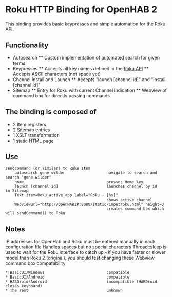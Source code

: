 # Roku HTTP Binding for OpenHAB 2

This binding provides basic keypresses and simple automation for the Roku API.

## Functionality
* Autosearch
** Custom implementation of automated search for given terms
* Keypresses
** Accepts all key names defined in the [Roku API]("https://sdkdocs.roku.com/display/sdkdoc/External+Control+Guide#ExternalControlGuide-KeypressKeyValues")
** Accepts ASCII characters (not space yet)
* Channel Install and Launch
** Accepts "launch [channel id]" and "install [channel id]"
* Sitemap
** Entry for Roku with current Channel indication
** Webview of command box for directly passing commands

## The binding is composed of
* 2 Item registers
* 2 Sitemap entries
* 1 XSLT transformation
* 1 static HTML page 

## Use
```
sendCommand (or similar) to Roku Item
	autosearch gene wilder					navigate to search and search "gene wilder"
	home									presses Home key
	launch [channel id] 					launches channel by id
in Sitemap
	Text item=Roku_active_app label="Roku - [%s]"
											shows active channel
	Webviewurl="http://OpenHABIP:8080/static/inputroku.html" height=3
											creates command box which will sendCommand() to Roku 
```

## Notes
IP addresses for OpenHab and Roku must be entered manually in each configuration file
Handles spaces but no special characters
Thread::sleep is used to wait for the Roku interface to catch up - if you have faster or slower model than Roku 2 (original), you should test changing these
Webview command box compatability
```
* BasicUI/Windows							compatible
* BasicUI/Android							compatible
* HABDroid/Android							incompatible (HABDroid closes keyboard)
* The rest									unknown
```